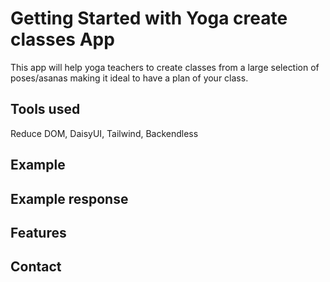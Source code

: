 # Getting Started with Yoga create classes App

This app will help yoga teachers to create classes from a large selection of poses/asanas making it ideal to have a plan of your class.

## Tools used
Reduce DOM,
DaisyUI,
Tailwind,
Backendless

## Example
## Example response
## Features
## Contact

